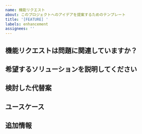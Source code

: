 ```yaml
---
name: 機能リクエスト
about: このプロジェクトへのアイデアを提案するためのテンプレート
title: '[FEATURE] '
labels: enhancement
assignees: ''
---
```


## 機能リクエストは問題に関連していますか？
<!-- あなたの機能リクエストは問題に関連していますか？説明してください。例：特定の操作が難しい、より効率的な方法が必要など -->

## 希望するソリューションを説明してください
<!-- 何が起こってほしいのかを明確に説明してください -->

## 検討した代替案
<!-- 検討した代替ソリューションまたは機能について説明してください -->

## ユースケース
<!-- この機能がどのように使われるのか、どのようなユーザーシナリオを想定しているかを説明してください -->

## 追加情報
<!-- ここに機能リクエストに関するその他の情報やスクリーンショットを追加してください --> 